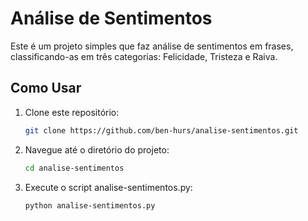 # Análise de Sentimentos

Este é um projeto simples que faz análise de sentimentos em frases, classificando-as em três categorias: Felicidade, Tristeza e Raiva.

## Como Usar

1. Clone este repositório:

   ```bash
   git clone https://github.com/ben-hurs/analise-sentimentos.git

    ```
2. Navegue até o diretório do projeto:
   ```bash
   cd analise-sentimentos
   ```

3. Execute o script analise-sentimentos.py:
   ```bash
   python analise-sentimentos.py
   ```

